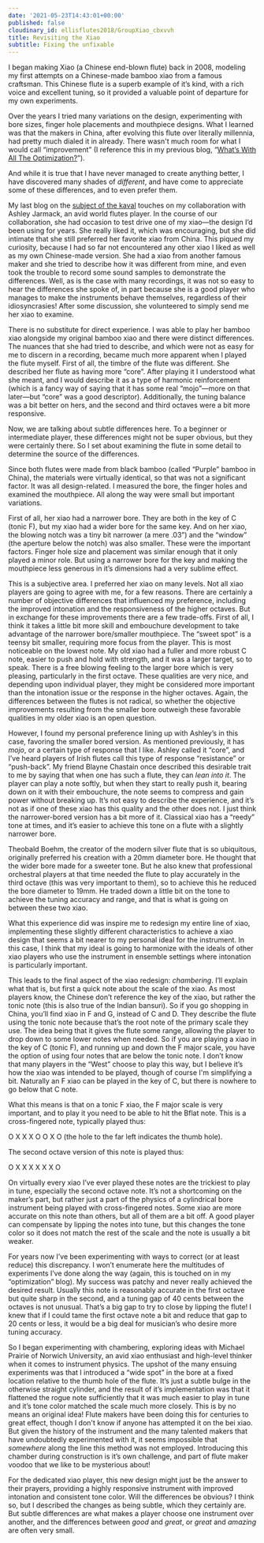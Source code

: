 ```yaml
---
date: '2021-05-23T14:43:01+00:00'
published: false
cloudinary_id: ellisflutes2018/GroupXiao_cbxvvh
title: Revisiting the Xiao
subtitle: Fixing the unfixable
---
```


I began making Xiao (a Chinese end-blown flute) back in 2008, modeling my first attempts on a Chinese-made bamboo xiao from a famous craftsman.  This Chinese flute is a superb example of it’s kind, with a rich voice and excellent tuning, so it provided a valuable point of departure for my own experiments.

Over the years I tried many variations on the design, experimenting with bore sizes, finger hole placements and mouthpiece designs.  What I learned was that the makers in China, after evolving this flute over literally millennia, had pretty much dialed it in already.  There wasn't much room for what I would call “improvement” (I reference this in my previous blog, “[What’s With All The Optimization?](https://www.ellisflutes.com/blog/whats-with-all-the-optimization)”).  

And while it is true that I have never managed to create anything better, I have discovered many shades of *different*, and have come to appreciate some of these differences, and to even prefer them.

My last blog on the [subject of the kaval](https://www.ellisflutes.com/blog/kaval-evolution) touches on my collaboration with Ashley Jarmack, an avid world flutes player.  In the course of our collaboration, she had occasion to test drive one of my xiao—the design I’d been using for years.  She really liked it, which was encouraging, but she did intimate that she still preferred her favorite xiao from China.  This piqued my curiosity, because I had so far not encountered any other xiao I liked as well as my own Chinese-made version.  She had a xiao from another famous maker and she tried to describe how it was different from mine, and even took the trouble to record some sound samples to demonstrate the differences.  Well, as is the case with many recordings, it was not so easy to hear the differences she spoke of, in part because she is a good player who manages to make the instruments behave themselves, regardless of their idiosyncrasies!  After some discussion, she volunteered to simply send me her xiao to examine.

There is no substitute for direct experience.  I was able to play her bamboo xiao alongside my original bamboo xiao and there were distinct differences.  The nuances that she had tried to describe, and which were not as easy for me to discern in a recording, became much more apparent when I played the flute myself.  First of all, the timbre of the flute was different.  She described her flute as having more “core”.  After playing it I understood what she meant, and I would describe it as a type of harmonic reinforcement (which is a fancy way of saying that it has some real “mojo”—more on that later—but “core” was a good descriptor).  Additionally, the tuning balance was a bit better on hers, and the second and third octaves were a bit more responsive.

Now, we are talking about subtle differences here.  To a beginner or intermediate player, these differences might not be super obvious, but they were certainly there.  So I set about examining the flute in some detail to determine the source of the differences. 

Since both flutes were made from black bamboo (called “Purple” bamboo in China), the materials were virtually identical, so that was not a significant factor.  It was all design-related.  I measured the bore, the finger holes and examined the mouthpiece.  All along the way were small but important variations.  

First of all, her xiao had a narrower bore.  They are both in the key of C (tonic F), but my xiao had a wider bore for the same key.  And on her xiao, the blowing notch was a tiny bit narrower 
(a mere .03”) and the “window” (the aperture below the notch) was also smaller.  These were the important factors.  Finger hole size and placement was similar enough that it only played a minor role.  But using a narrower bore for the key and making the mouthpiece less generous in it’s dimensions had a very sublime effect.

This is a subjective area.  I preferred her xiao on many levels.  Not all xiao players are going to agree with me, for a few reasons.  There are certainly a number of objective differences that influenced my preference, including the improved intonation and the responsiveness of the higher octaves.  But in exchange for these improvements there are a few trade-offs.  First of all, I think it takes a little bit more skill and embouchure development to take advantage of the narrower bore/smaller mouthpiece.  The “sweet spot” is a teensy bit smaller, requiring more focus from the player.  This is most noticeable on the lowest note.  My old xiao had a fuller and more robust C note, easier to push and hold with strength, and it was a larger target, so to speak.  There is a free blowing feeling to the larger bore which is very pleasing, particularly in the first octave.  These qualities are very nice, and depending upon individual player, they might be considered more important than the intonation issue or the response in the higher octaves.  Again, the differences between the flutes is not radical, so whether the objective improvements resulting from the smaller bore outweigh these favorable qualities in my older xiao is an open question.

However, I found my personal preference lining up with Ashley’s in this case, favoring the smaller bored version.  As mentioned previously, it has *mojo*, or a certain type of response that I like.  Ashley called it “core”, and I’ve heard players of Irish flutes call this type of response “resistance” or “push-back”.   My friend Blayne Chastain once described this desirable trait to me by saying that when one has such a flute, they can *lean into it*.  The player can play a note softly, but when they start to really push it, bearing down on it with their embouchure, the note seems to compress and gain power without breaking up.  It’s not easy to describe the experience, and it’s not as if one of these xiao has this quality and the other does not.  I just think the narrower-bored version has a bit more of it.  Classical xiao has a “reedy” tone at times, and it’s easier to achieve this tone on a flute with a slightly narrower bore.

Theobald Boehm, the creator of the modern silver flute that is so ubiquitous, originally preferred his creation with a 20mm diameter bore.  He thought that the wider bore made for a sweeter tone.  But he also knew that professional orchestral players at that time needed the flute to play accurately in the third octave (this was very important to them), so to achieve this he reduced the bore diameter to 19mm.  He traded down a little bit on the tone to achieve the tuning accuracy and range, and that is what is going on between these two xiao.  

What this experience did was inspire me to redesign my entire line of xiao, implementing these  slightly different characteristics to achieve a xiao design that seems a bit nearer to my personal ideal for the instrument.  In this case, I think that my ideal is going to harmonize with the ideals of other xiao players who use the instrument in ensemble settings where intonation is particularly important.

This leads to the final aspect of the xiao redesign: *chambering*.  I’ll explain what that is, but first a quick note about the scale of the xiao.  As most players know, the Chinese don’t reference the key of the xiao, but rather the tonic note (this is also true of the Indian bansuri).  So if you go shopping in China, you’ll find xiao in F and G, instead of C and D.  They describe the flute using the tonic note because that’s the root note of the primary scale they use.  The idea being that it gives the flute some range, allowing the player to drop down to some lower notes when needed.  So if you are playing a xiao in the key of C (tonic F), and running up and down the F major scale, you have the option of using four notes that are below the tonic note.  I don’t know that many players in the “West” choose to play this way, but I believe it’s how the xiao was intended to be played, though of course I'm simplifying a bit.  Naturally an F xiao can be played in the key of C, but there is nowhere to go below that C note.

What this means is that on a tonic F xiao, the F major scale is very important, and to play it you need to be able to hit the Bflat note.  This is a cross-fingered note, typically played thus:

O     X X X  O O X O  (the hole to the far left indicates the thumb hole). 

 The second octave version of this note is played thus:

O     X X X  X X X O

On virtually every xiao I’ve ever played these notes are the trickiest to play in tune, especially the second octave note.  It’s not a shortcoming on the maker’s part, but rather just a part of the physics of a cylindrical bore instrument being played with cross-fingered notes.   Some xiao are more accurate on this note than others, but all of them are a bit off.  A good player can compensate by lipping the notes into tune, but this changes the tone color so it does not match the rest of the scale and the note is usually a bit weaker.  

For years now I’ve been experimenting with ways to correct (or at least reduce) this discrepancy.  I won’t enumerate here the multitudes of experiments I’ve done along the way (again, this is touched on in my “optimization” blog).  My success was patchy and never really achieved the desired result.  Usually this note is reasonably accurate in the first octave but quite sharp in the second, and a tuning gap of 40 cents between the octaves is not unusual.  That’s a big gap to try to close by lipping the flute!  I knew that if I could tame the first octave note a bit and reduce that gap to 20 cents or less, it would be a big deal for musician’s who desire more tuning accuracy.

So I began experimenting with chambering, exploring ideas with Michael Prairie of Norwich University, an avid xiao enthusiast and high-level thinker when it comes to instrument physics.  The upshot of the many ensuing experiments was that I introduced a “wide spot” in the bore at a fixed location relative to the thumb hole of the flute.  It’s just a subtle bulge in the otherwise straight cylinder, and the result of it’s implementation was that it flattened the rogue note sufficiently that it was much easier to play in tune and it’s tone color matched the scale much more closely.  This is by no means an original idea!  Flute makers have been doing this for centuries to great effect, though I don't know if anyone has attempted it on the bei xiao.  But given the history of the instrument and the many talented makers that have undoubtedly experimented with it, it seems impossible that *somewhere* along the line this method was not employed.  Introducing this chamber during construction is it’s own challenge, and part of flute maker voodoo that we like to be mysterious about!

For the dedicated xiao player, this new design might just be the answer to their prayers, providing a highly responsive instrument with improved intonation and consistent tone color.  Will the differences be obvious?  I think so, but I described the changes as being subtle, which they certainly are.  But subtle differences are what makes a player choose one instrument over another, and the differences between *good* and *great*, or *great* and *amazing* are often very small.  
